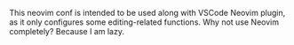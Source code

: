 This neovim conf is intended to be used along with VSCode Neovim plugin, as it only configures some editing-related functions. Why not use Neovim completely? Because I am lazy. 